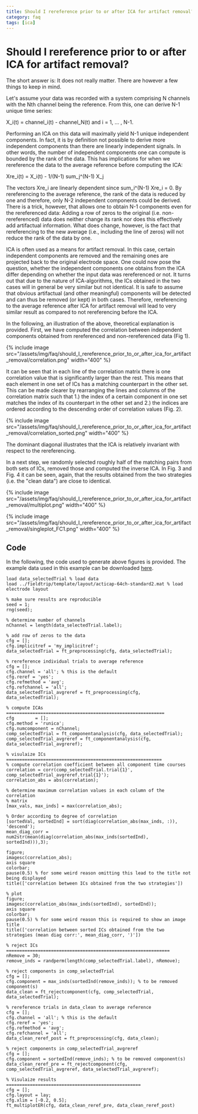 ```yaml
---
title: Should I rereference prior to or after ICA for artifact removal?
category: faq
tags: [ica]
---
```


# Should I rereference prior to or after ICA for artifact removal?

The short answer is: It does not really matter. There are however a few things to keep in mind.

Let's assume your data was recorded with a system comprising N channels with the Nth channel being the reference. From this, one can derive N-1 unique time series:

X_i(t) = channel_i(t) - channel_N(t) and i = 1, … , N-1.

Performing an ICA on this data will maximally yield N-1 unique independent components. In fact, it is by definition not possible to derive more independent components than there are linearly independent signals. In other words, the number of independent components one can compute is bounded by the rank of the data. This has implications for when we rereference the data to the average reference before computing the ICA:

Xre_i(t) = X_i(t) - 1/(N-1) sum_j^(N-1) X_j

The vectors Xre_i are linearly dependent since sum_i^(N-1) Xre_i = 0. By rereferencing to the average reference, the rank of the data is reduced by one and therefore, only N-2 independent components could be derived. There is a trick, however, that allows one to obtain N-1 components even for the rereferenced data: Adding a row of zeros to the original (i.e. non-rereferenced) data does neither change its rank nor does this effectively add artifactual information. What does change, however, is the fact that rereferencing to the new average (i.e., including the line of zeros) will not reduce the rank of the data by one.

ICA is often used as a means for artifact removal. In this case, certain independent components are removed and the remaining ones are projected back to the original electrode space. One could now pose the question, whether the independent components one obtains from the ICA differ depending on whether the input data was rereferenced or not. It turns out that due to the nature of ICA-algorithms, the ICs obtained in the two cases will in general be very similar but not identical. It is safe to assume that obvious artifactual (and other meaningful) components will be detected and can thus be removed (or kept) in both cases. Therefore, rereferencing to the average reference after ICA for artifact removal will lead to very similar result as compared to not rereferencing before the ICA.

In the following, an illustration of the above, theoretical explanation is provided. First, we have computed the correlation between independent components obtained from rereferenced and non-rereferenced data (Fig 1).

{% include image src="/assets/img/faq/should_I_rereference_prior_to_or_after_ica_for_artifact_removal/correlation.png" width="400" %}

It can be seen that in each line of the correlation matrix there is one correlation value that is significantly larger than the rest. This means that each element in one set of ICs has a matching counterpart in the other set. This can be made clearer by rearranging the lines and columns of the correlation matrix such that 1.) the index of a certain component in one set matches the index of its counterpart in the other set and 2.) the indices are ordered according to the descending order of correlation values (Fig. 2).

{% include image src="/assets/img/faq/should_I_rereference_prior_to_or_after_ica_for_artifact_removal/correlation_sorted.png" width="400" %}

The dominant diagonal illustrates that the ICA is relatively invariant with respect to the rereferencing.

In a next step, we randomly selected roughly half of the matching pairs from both sets of ICs, removed those and computed the inverse ICA. In Fig. 3 and Fig. 4 it can be seen, again, that the results obtained from the two strategies (i.e. the "clean data") are close to identical.

{% include image src="/assets/img/faq/should_I_rereference_prior_to_or_after_ica_for_artifact_removal/multiplot.png" width="400" %}

{% include image src="/assets/img/faq/should_I_rereference_prior_to_or_after_ica_for_artifact_removal/singleplot_FC1.png" width="400" %}


## Code

In the following, the code used to generate above figures is provided. The example data used in this example can be downloaded [here](https://download.fieldtriptoolbox.org/example/rereference/).

```
load data_selectedTrial % load data
load ../fieldtrip/template/layout/acticap-64ch-standard2.mat % load electrode layout

% make sure results are reproducible
seed = 1;
rng(seed);

% determine number of channels
nChannel = length(data_selectedTrial.label);

% add row of zeros to the data
cfg = [];
cfg.implicitref = 'my_implicitref';
data_selectedTrial = ft_preprocessing(cfg, data_selectedTrial);

% rereference individual trials to average reference
cfg = [];
cfg.channel = 'all'; % this is the default
cfg.reref = 'yes';
cfg.refmethod = 'avg';
cfg.refchannel = 'all';
data_selectedTrial_avgreref = ft_preprocessing(cfg, data_selectedTrial);

% compute ICAs ============================================================
cfg        = [];
cfg.method = 'runica';
cfg.numcomponent = nChannel;
comp_selectedTrial = ft_componentanalysis(cfg, data_selectedTrial);
comp_selectedTrial_avgreref = ft_componentanalysis(cfg, data_selectedTrial_avgreref);

% visulaize ICs ===========================================================
% compute correlation coefficient between all component time courses
correlation = corr(comp_selectedTrial.trial{1}', comp_selectedTrial_avgreref.trial{1}');
correlation_abs = abs(correlation);

% determine maximum correlation values in each column of the correlation
% matrix
[max_vals, max_inds] = max(correlation_abs);

% Order according to degree of correlation
[sortedVal, sortedInd] = sort(diag(correlation_abs(max_inds, :)), 'descend');
mean_diag_corr = num2str(mean(diag(correlation_abs(max_inds(sortedInd), sortedInd))),3);

figure;
imagesc(correlation_abs);
axis square
colorbar;
pause(0.5) % for some weird reason omitting this lead to the title not being displayed
title(['correlation between ICs obtained from the two strategies'])

% plot
figure;
imagesc(correlation_abs(max_inds(sortedInd), sortedInd));
axis square
colorbar;
pause(0.5) % for some weird reason this is required to show an image title
title(['correlation between sorted ICs obtained from the two strategies (mean diag corr:', mean_diag_corr, ')'])

% reject ICs ==============================================================
nRemove = 30;
remove_inds = randperm(length(comp_selectedTrial.label), nRemove);

% reject components in comp_selectedTrial
cfg = [];
cfg.component = max_inds(sortedInd(remove_inds)); % to be removed component(s)
data_clean = ft_rejectcomponent(cfg, comp_selectedTrial, data_selectedTrial);

% rereference trials in data_clean to average reference
cfg = [];
cfg.channel = 'all'; % this is the default
cfg.reref = 'yes';
cfg.refmethod = 'avg';
cfg.refchannel = 'all';
data_clean_reref_post = ft_preprocessing(cfg, data_clean);

% reject components in comp_selectedTrial_avgreref
cfg = [];
cfg.component = sortedInd(remove_inds); % to be removed component(s)
data_clean_reref_pre = ft_rejectcomponent(cfg, comp_selectedTrial_avgreref, data_selectedTrial_avgreref);

% Visulaize results ===================================================
cfg = [];
cfg.layout = lay;
cfg.xlim = [-0.2, 0.5];
ft_multiplotER(cfg, data_clean_reref_pre, data_clean_reref_post)
```
